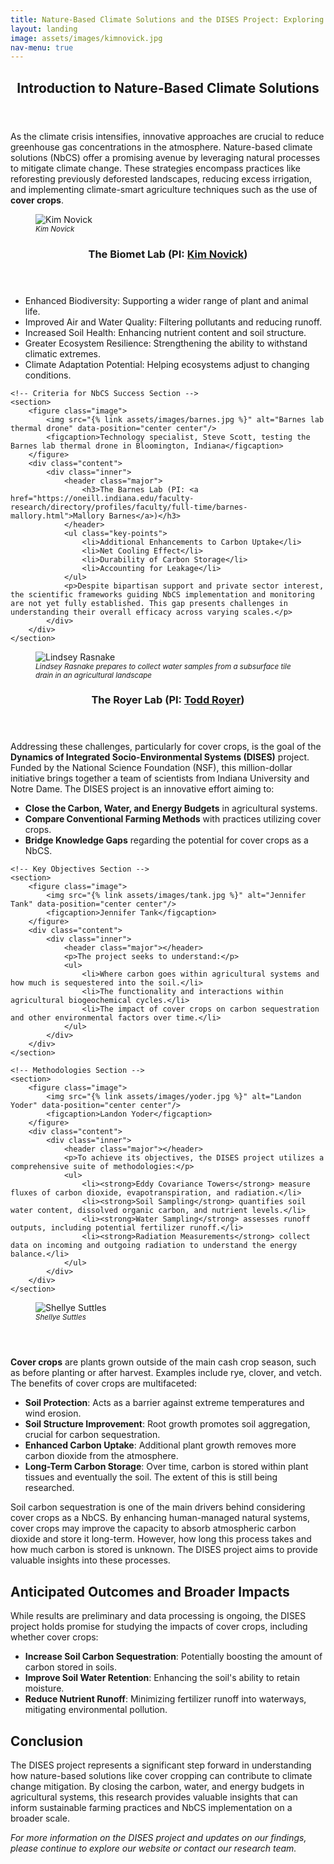```yaml
---
title: Nature-Based Climate Solutions and the DISES Project: Exploring the Role of Cover Crops in Combating Climate Change
layout: landing
image: assets/images/kimnovick.jpg
nav-menu: true
---
```


<style>
    figcaption {
        font-size: smaller;
        font-style: italic;
    }
</style>

<!-- Main -->
<div id="main">

<!-- Introduction Section -->
<section id="one">
    <div class="inner">
        <header class="major">
            <h2>Introduction to Nature-Based Climate Solutions</h2>
        </header>
        <p>As the climate crisis intensifies, innovative approaches are crucial to reduce greenhouse gas concentrations in the atmosphere. <span class="highlight">Nature-based climate solutions (NbCS)</span> offer a promising avenue by leveraging natural processes to mitigate climate change. These strategies encompass practices like reforesting previously deforested landscapes, reducing excess irrigation, and implementing climate-smart agriculture techniques such as the use of <strong>cover crops</strong>.</p>
    </div>
</section>

<!-- Benefits of NbCS Section -->
<section id="two" class="spotlights">
    <section>
        <figure class="image">
            <img src="{% link assets/images/novick.jpg %}" alt="Kim Novick" data-position="center center"/>
            <figcaption>Kim Novick</figcaption>
        </figure> 
        <div class="content">
            <div class="inner">
                <header class="major">
                    <h3>The Biomet Lab (PI: <a href="https://oneill.indiana.edu/faculty-research/directory/profiles/faculty/full-time/novick-kimberly.html">Kim Novick</a>)</h3>
                </header>
                <ul>
                    <li>Enhanced Biodiversity: Supporting a wider range of plant and animal life.</li>
                    <li>Improved Air and Water Quality: Filtering pollutants and reducing runoff.</li>
                    <li>Increased Soil Health: Enhancing nutrient content and soil structure.</li>
                    <li>Greater Ecosystem Resilience: Strengthening the ability to withstand climatic extremes.</li>
                    <li>Climate Adaptation Potential: Helping ecosystems adjust to changing conditions.</li>
                </ul>
            </div>
        </div>
    </section>
    
    <!-- Criteria for NbCS Success Section -->
    <section>
        <figure class="image">
            <img src="{% link assets/images/barnes.jpg %}" alt="Barnes lab thermal drone" data-position="center center"/>
            <figcaption>Technology specialist, Steve Scott, testing the Barnes lab thermal drone in Bloomington, Indiana</figcaption>
        </figure>
        <div class="content">
            <div class="inner">
                <header class="major">
                    <h3>The Barnes Lab (PI: <a href="https://oneill.indiana.edu/faculty-research/directory/profiles/faculty/full-time/barnes-mallory.html">Mallory Barnes</a>)</h3>
                </header>
                <ul class="key-points">
                    <li>Additional Enhancements to Carbon Uptake</li>
                    <li>Net Cooling Effect</li>
                    <li>Durability of Carbon Storage</li>
                    <li>Accounting for Leakage</li>
                </ul>
                <p>Despite bipartisan support and private sector interest, the scientific frameworks guiding NbCS implementation and monitoring are not yet fully established. This gap presents challenges in understanding their overall efficacy across varying scales.</p>
            </div>
        </div>
    </section>
</section>

<!-- The DISES Project Section -->
<section id="three" class="spotlights">
    <section>
        <figure class="image">
            <img src="{% link assets/images/royer1.jpg %}" alt="Lindsey Rasnake" data-position="center center"/>
            <figcaption>Lindsey Rasnake prepares to collect water samples from a subsurface tile drain in an agricultural landscape</figcaption>
        </figure>
        <div class="content">
            <div class="inner">
                <header class="major">
                    <h3>The Royer Lab (PI: <a href="https://oneill.indiana.edu/faculty-research/directory/profiles/faculty/full-time/royer-todd.html">Todd Royer</a>)</h3>
                </header>
                <p>Addressing these challenges, particularly for cover crops, is the goal of the <strong>Dynamics of Integrated Socio-Environmental Systems (DISES)</strong> project. Funded by the National Science Foundation (NSF), this million-dollar initiative brings together a team of scientists from Indiana University and Notre Dame. The DISES project is an innovative effort aiming to:</p>
                <ul>
                    <li><strong>Close the Carbon, Water, and Energy Budgets</strong> in agricultural systems.</li>
                    <li><strong>Compare Conventional Farming Methods</strong> with practices utilizing cover crops.</li>
                    <li><strong>Bridge Knowledge Gaps</strong> regarding the potential for cover crops as a NbCS.</li>
                </ul>
            </div>
        </div>
    </section>

    <!-- Key Objectives Section -->
    <section>
        <figure class="image">
            <img src="{% link assets/images/tank.jpg %}" alt="Jennifer Tank" data-position="center center"/>
            <figcaption>Jennifer Tank</figcaption>
        </figure>
        <div class="content">
            <div class="inner">
                <header class="major"></header>
                <p>The project seeks to understand:</p>
                <ul>
                    <li>Where carbon goes within agricultural systems and how much is sequestered into the soil.</li>
                    <li>The functionality and interactions within agricultural biogeochemical cycles.</li>
                    <li>The impact of cover crops on carbon sequestration and other environmental factors over time.</li>
                </ul>
            </div>
        </div>
    </section>

    <!-- Methodologies Section -->
    <section>
        <figure class="image">
            <img src="{% link assets/images/yoder.jpg %}" alt="Landon Yoder" data-position="center center"/>
            <figcaption>Landon Yoder</figcaption>
        </figure>
        <div class="content">
            <div class="inner">
                <header class="major"></header>
                <p>To achieve its objectives, the DISES project utilizes a comprehensive suite of methodologies:</p>
                <ul>
                    <li><strong>Eddy Covariance Towers</strong> measure fluxes of carbon dioxide, evapotranspiration, and radiation.</li>
                    <li><strong>Soil Sampling</strong> quantifies soil water content, dissolved organic carbon, and nutrient levels.</li>
                    <li><strong>Water Sampling</strong> assesses runoff outputs, including potential fertilizer runoff.</li>
                    <li><strong>Radiation Measurements</strong> collect data on incoming and outgoing radiation to understand the energy balance.</li>
                </ul>
            </div>
        </div>
    </section>
</section>

<!-- Cover Crops Section -->
<section>
    <section>
        <figure class="image">
            <img src="{% link assets/images/suttles.jpg %}" alt="Shellye Suttles" data-position="center center"/>
            <figcaption>Shellye Suttles</figcaption>
        </figure>
        <div class="content">
            <div class="inner">
                <header class="major"></header>
                <p><strong>Cover crops</strong> are plants grown outside of the main cash crop season, such as before planting or after harvest. Examples include rye, clover, and vetch. The benefits of cover crops are multifaceted:</p>
                <ul>
                    <li><strong>Soil Protection</strong>: Acts as a barrier against extreme temperatures and wind erosion.</li>
                    <li><strong>Soil Structure Improvement</strong>: Root growth promotes soil aggregation, crucial for carbon sequestration.</li>
                    <li><strong>Enhanced Carbon Uptake</strong>: Additional plant growth removes more carbon dioxide from the atmosphere.</li>
                    <li><strong>Long-Term Carbon Storage</strong>: Over time, carbon is stored within plant tissues and eventually the soil. The extent of this is still being researched.</li>
                </ul>
                <p>Soil carbon sequestration is one of the main drivers behind considering cover crops as a NbCS. By enhancing human-managed natural systems, cover crops may improve the capacity to absorb atmospheric carbon dioxide and store it long-term. However, how long this process takes and how much carbon is stored is unknown. The DISES project aims to provide valuable insights into these processes.</p>
            </div>
        </div>
    </section>
</section>

<!-- Anticipated Outcomes Section -->
<section>
    <h2>Anticipated Outcomes and Broader Impacts</h2>
    <p>While results are preliminary and data processing is ongoing, the DISES project holds promise for studying the impacts of cover crops, including whether cover crops:</p>
    <ul>
        <li><strong>Increase Soil Carbon Sequestration</strong>: Potentially boosting the amount of carbon stored in soils.</li>
        <li><strong>Improve Soil Water Retention</strong>: Enhancing the soil's ability to retain moisture.</li>
        <li><strong>Reduce Nutrient Runoff</strong>: Minimizing fertilizer runoff into waterways, mitigating environmental pollution.</li>
    </ul>
</section>

<!-- Conclusion Section -->
<section>
    <h2>Conclusion</h2>
    <p>The DISES project represents a significant step forward in understanding how nature-based solutions like cover cropping can contribute to climate change mitigation. By closing the carbon, water, and energy budgets in agricultural systems, this research provides valuable insights that can inform sustainable farming practices and NbCS implementation on a broader scale.</p>
    <p><em>For more information on the DISES project and updates on our findings, please continue to explore our website or contact our research team.</em></p>
</section>

</div>

